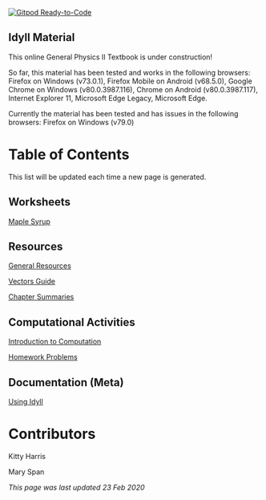 [![Gitpod Ready-to-Code](https://img.shields.io/badge/Gitpod-Ready--to--Code-blue?logo=gitpod)](https://gitpod.io/#https://github.com/phys2331/idyll-material) 

## Idyll Material

This online General Physics II Textbook is under construction!

So far, this material has been tested and works in the following browsers:
Firefox on Windows (v73.0.1), Firefox Mobile on Android (v68.5.0), Google Chrome on Windows (v80.0.3987.116), Chrome on Android (v80.0.3987.117), Internet Explorer 11, Microsoft Edge Legacy, Microsoft Edge.

Currently the material has been tested and has issues in the following browsers: Firefox on Windows (v79.0)

# Table of Contents

This list will be updated each time a new page is generated.

## Worksheets

[Maple Syrup](https://phys2331.github.io/idyll-material/maple-syrup/build/index.html)

## Resources

[General Resources](https://phys2331.github.io/idyll-material/Physics_2_Resources/Resources/docs/index.html)

[Vectors Guide](https://phys2331.github.io/idyll-material/Physics_2_Resources/Vectors_Guide/docs/index.html)

[Chapter Summaries](https://phys2331.github.io/idyll-material/Physics_2_Resources/chapter_summaries/docs/index.html)

## Computational Activities

[Introduction to Computation](https://phys2331.github.io/idyll-material/computational_activities/Comp_1/docs/index.html)

[Homework Problems](https://phys2331.github.io/idyll-material/computational_activities/homework/docs/index.html)

## Documentation (Meta)

[Using Idyll](https://phys2331.github.io/idyll-material/using-idyll/docs/index.html)

# Contributors

Kitty Harris

Mary Span

*This page was last updated 23 Feb 2020*
